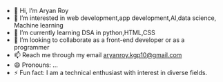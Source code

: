 - 👋 Hi, I’m Aryan Roy
- 👀 I’m interested in web development,app development,AI,data science, Machine learning
- 🌱 I’m currently learning DSA in python,HTML,CSS
- 💞️ I’m looking to collaborate as a front-end developer or as a programmer 
- 📫 Reach me through my email aryanroy.kgp10@gmail.com
- 😄 Pronouns: ...
- ⚡ Fun fact: I am a technical enthusiast with interest in diverse fields.

<!---
AryanRoy10/AryanRoy10 is a ✨ special ✨ repository because its `README.md` (this file) appears on your GitHub profile.
You can click the Preview link to take a look at your changes.
--->
